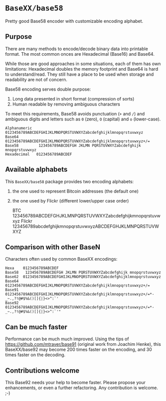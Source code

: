 # `BaseXX/base58`

Pretty good Base58 encoder with customizable encoding alphabet.

## Purpose

There are many methods to encode/decode
binary data into printable format.
The most common onces are Hexadecimal (Base16) and Base64.

While those are good approaches in some situations,
each of them has own limitations:
Hexadecimal doubles the memory footprint and
Base64 is hard to understand/read.
They still have a place to be used when
storage and readability are not of concern.

Base58 encoding serves double purpose:

1. Long data presented in short format (compression of sorts)
2. Human readable by removing ambiguous characters

To meet this requirements, Base58 avoids punctuation (`+` and `/`) and
ambiguous digits and letters such as `0` (zero), `O` (capital) and `o` (lower-case).

    Alphanumeric  0123456789ABCDEFGHIJKLMNOPQRSTUVWXYZabcdefghijklmnopqrstuvwxyz
    Base64        0123456789ABCDEFGHIJKLMNOPQRSTUVWXYZabcdefghijklmnopqrstuvwxyz+/=
    Base58         123456789ABCDEFGH JKLMN PQRSTUVWXYZabcdefghijk mnopqrstuvwxyz
    Hexadecimal   0123456789ABCDEF

## Available alphabets

This `BaseXX/base58` package provides two encoding alphabets:

1. the one used to represent Bitcoin addresses (the default one)
2. the one used by Flickr (different lower/upper case order)

    BTC    123456789ABCDEFGHJKLMNPQRSTUVWXYZabcdefghijkmnopqrstuvwxyz
    Flickr 123456789abcdefghijkmnopqrstuvwxyzABCDEFGHJKLMNPQRSTUVWXYZ

## Comparison with other BaseN

Characters often used by common BaseXX encodings:

    Hexa    0123456789ABCDEF
    Base58   123456789ABCDEFGH JKLMN PQRSTUVWXYZabcdefghijk mnopqrstuvwxyz
    Base62  0123456789ABCDEFGHIJKLMNOPQRSTUVWXYZabcdefghijklmnopqrstuvwxyz
    Base64  0123456789ABCDEFGHIJKLMNOPQRSTUVWXYZabcdefghijklmnopqrstuvwxyz+/=
    Base91  0123456789ABCDEFGHIJKLMNOPQRSTUVWXYZabcdefghijklmnopqrstuvwxyz+/=*-_~.,?!@#$%&()[]{|}<>^:`'
    Base92  0123456789ABCDEFGHIJKLMNOPQRSTUVWXYZabcdefghijklmnopqrstuvwxyz+/=*-_~.,?!@#$%&()[]{|}<>^:`'"

## Can be much faster

Performance can be much much improved.
Using the tips of https://github.com/mtraver/base91
(original work from Joachim Henke),
this BaseXX/base92 may become 200 times faster on the encoding,
and 30 times faster on the decoding.

## Contributions welcome

This Base92 needs your help to become faster.
Please propose your enhancements,
or even a further refactoring.
Any contribution is welcome. ;-)

